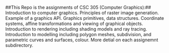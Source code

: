 ##This Repo is the assignments of CSC 305 (Computer Graphics):##
Introduction to computer graphics. Principles of raster image generation. Example of a graphics API. Graphics primitives, data structures. Coordinate systems, affine transformations and viewing of graphical objects. 
Introduction to rendering including shading models and ray tracing. Introduction to modelling including polygon meshes, subdivision, and parametric curves and surfaces, colour.
More detial on each assignemnt subdirectory.
